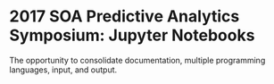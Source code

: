 # 2017 SOA Predictive Analytics Symposium: Jupyter Notebooks
The opportunity to consolidate documentation, multiple programming languages, input, and output.
